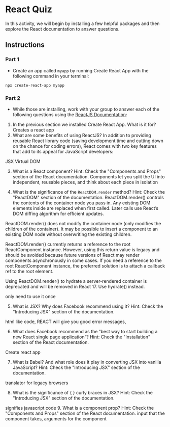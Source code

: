 # React Quiz

In this activity, we will begin by installing a few helpful packages and then explore the React documentation to answer questions.

## Instructions

### Part 1

* Create an app called `myapp` by running Create React App with the following command in your terminal:

`npx create-react-app myapp`

### Part 2

* While those are installing, work with your group to answer each of the following questions using the [ReactJS Documentation](https://facebook.github.io/react/):

1. In the previous section we installed Create React App. What is it for?
Creates a react app
2. What are some benefits of using ReactJS?
In addition to providing reusable React library code (saving development time and cutting down on the chance for coding errors), React comes with two key features that add to its appeal for JavaScript developers:

JSX
Virtual DOM

3. What is a React component? Hint: Check the "Components and Props" section of the React documentation.
Components let you split the UI into independent, reusable pieces, and think about each piece in isolation


4. What is the significance of the `ReactDOM.render` method? Hint: Check the "ReactDOM" section of the documentation.
ReactDOM.render() controls the contents of the container node you pass in. Any existing DOM elements inside are replaced when first called. Later calls use React’s DOM diffing algorithm for efficient updates.

ReactDOM.render() does not modify the container node (only modifies the children of the container). It may be possible to insert a component to an existing DOM node without overwriting the existing children.

ReactDOM.render() currently returns a reference to the root ReactComponent instance. However, using this return value is legacy and should be avoided because future versions of React may render components asynchronously in some cases. If you need a reference to the root ReactComponent instance, the preferred solution is to attach a callback ref to the root element.

Using ReactDOM.render() to hydrate a server-rendered container is deprecated and will be removed in React 17. Use hydrate() instead.

only need to use it once

5. What is JSX? Why does Facebook recommend using it? Hint: Check the "Introducing JSX" section of the documentation.

html like code, REACT will give you good error messages,

6. What does Facebook recommend as the “best way to start building a new React single page application”? Hint: Check the "Installation" section of the React documentation.

Create react app

7. What is Babel? And what role does it play in converting JSX into vanilla JavaScript? Hint: Check the "Introducing JSX" section of the documentation.

translator for legacy browsers

8. What is the significance of { } curly braces in JSX? Hint: Check the "Introducing JSX" section of the documentation.

signifies javascript code
9. What is a component prop? Hint: Check the "Components and Props" section of the React documentation.
input that the component takes, arguments for the component
